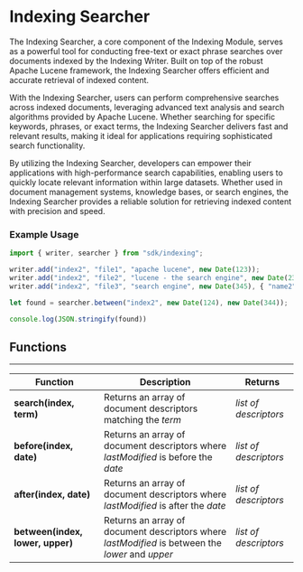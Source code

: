 # Indexing Searcher

The Indexing Searcher, a core component of the Indexing Module, serves as a powerful tool for conducting free-text or exact phrase searches over documents indexed by the Indexing Writer. Built on top of the robust Apache Lucene framework, the Indexing Searcher offers efficient and accurate retrieval of indexed content.

With the Indexing Searcher, users can perform comprehensive searches across indexed documents, leveraging advanced text analysis and search algorithms provided by Apache Lucene. Whether searching for specific keywords, phrases, or exact terms, the Indexing Searcher delivers fast and relevant results, making it ideal for applications requiring sophisticated search functionality.

By utilizing the Indexing Searcher, developers can empower their applications with high-performance search capabilities, enabling users to quickly locate relevant information within large datasets. Whether used in document management systems, knowledge bases, or search engines, the Indexing Searcher provides a reliable solution for retrieving indexed content with precision and speed.

### Example Usage

```javascript
import { writer, searcher } from "sdk/indexing";

writer.add("index2", "file1", "apache lucene", new Date(123));
writer.add("index2", "file2", "lucene - the search engine", new Date(234), { "name2": "value2" });
writer.add("index2", "file3", "search engine", new Date(345), { "name2": "value2" });

let found = searcher.between("index2", new Date(124), new Date(344));

console.log(JSON.stringify(found))
```

## Functions

---

Function     | Description | Returns
------------ | ----------- | --------
**search(index, term)**   | Returns an array of document descriptors matching the *term* | *list of descriptors*
**before(index, date)**   | Returns an array of document descriptors where *lastModified* is before the *date* | *list of descriptors*
**after(index, date)**   | Returns an array of document descriptors where *lastModified* is after the *date* | *list of descriptors*
**between(index, lower, upper)**   | Returns an array of document descriptors where *lastModified* is between the *lower* and *upper* | *list of descriptors*